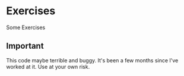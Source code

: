 # Exercises

Some Exercises

## Important

This code maybe terrible and buggy. It's been a few months since I've worked at it. Use at your own risk.
